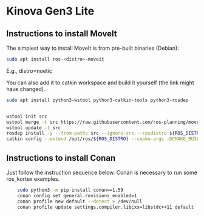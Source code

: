 # Kinova Gen3 Lite

## Instructions to install MoveIt

The simplest way to install MoveIt is from pre-built binaries (Debian):

```bash
sudo apt install ros-<distro>-moveit
```

E.g., distro=noetic

You can also add it to catkin workspace and build it yourself (the link might have changed).

```bash
sudo apt install python3-wstool python3-catkin-tools python3-rosdep


wstool init src
wstool merge -t src https://raw.githubusercontent.com/ros-planning/moveit/master/moveit.rosinstall
wstool update -t src
rosdep install -y --from-paths src --ignore-src --rosdistro ${ROS_DISTRO}
catkin config --extend /opt/ros/${ROS_DISTRO} --cmake-args -DCMAKE_BUILD_TYPE=Release

```

## Instructions to install Conan

Just follow the instruction sequence below. Conan is necessary to run some ros_kortex examples.

```bash
    sudo python3 -m pip install conan==1.59
    conan config set general.revisions_enabled=1
    conan profile new default --detect > /dev/null
    conan profile update settings.compiler.libcxx=libstdc++11 default
```
